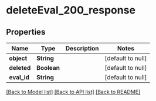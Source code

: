 # deleteEval_200_response
## Properties

| Name | Type | Description | Notes |
|------------ | ------------- | ------------- | -------------|
| **object** | **String** |  | [default to null] |
| **deleted** | **Boolean** |  | [default to null] |
| **eval\_id** | **String** |  | [default to null] |

[[Back to Model list]](../README.md#documentation-for-models) [[Back to API list]](../README.md#documentation-for-api-endpoints) [[Back to README]](../README.md)

